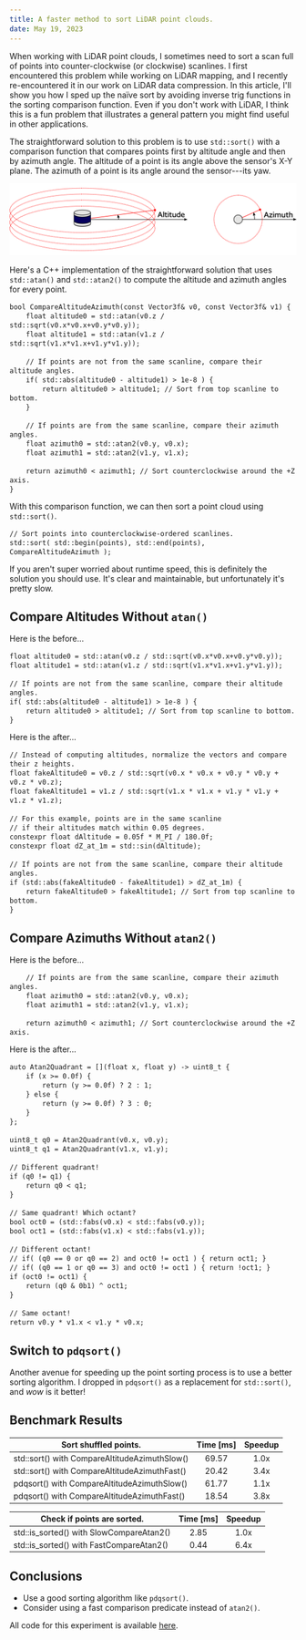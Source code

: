 ```yaml
---
title: A faster method to sort LiDAR point clouds.
date: May 19, 2023
---
```


When working with LiDAR point clouds, I sometimes need to sort a scan full of points into counter-clockwise (or clockwise) scanlines.
I first encountered this problem while working on LiDAR mapping, and I recently re-encountered it in our work on LiDAR data compression.
In this article, I'll show you how I sped up the na&#239;ve sort by avoiding inverse trig functions in the sorting comparison function.
Even if you don't work with LiDAR, I think this is a fun problem that illustrates a general pattern you might find useful in other applications.

The straightforward solution to this problem is to use `std::sort()` with a comparison function that compares points first by altitude angle and then by azimuth angle.
The altitude of a point is its angle above the sensor's X-Y plane. The azimuth of a point is its angle around the sensor---its yaw.

![A diagram showing the altitude and azimuth coordinates that define a LiDAR point in spherical coordinates](/posts/0000-sort-points/figures/lidar-coordinates.svg)

Here's a C++ implementation of the straightforward solution that uses `std::atan()` and `std::atan2()` to compute the altitude and azimuth angles for every point.

    bool CompareAltitudeAzimuth(const Vector3f& v0, const Vector3f& v1) {
        float altitude0 = std::atan(v0.z / std::sqrt(v0.x*v0.x+v0.y*v0.y));
        float altitude1 = std::atan(v1.z / std::sqrt(v1.x*v1.x+v1.y*v1.y));

        // If points are not from the same scanline, compare their altitude angles.
        if( std::abs(altitude0 - altitude1) > 1e-8 ) {
            return altitude0 > altitude1; // Sort from top scanline to bottom.
        }

        // If points are from the same scanline, compare their azimuth angles.
        float azimuth0 = std::atan2(v0.y, v0.x);
        float azimuth1 = std::atan2(v1.y, v1.x);

        return azimuth0 < azimuth1; // Sort counterclockwise around the +Z axis.
    }

With this comparison function, we can then sort a point cloud using `std::sort()`.

    // Sort points into counterclockwise-ordered scanlines.
    std::sort( std::begin(points), std::end(points), CompareAltitudeAzimuth );

If you aren't super worried about runtime speed, this is definitely the solution you should use.
It's clear and maintainable, but unfortunately it's pretty slow.

## Compare Altitudes Without `atan()`

Here is the before...

    float altitude0 = std::atan(v0.z / std::sqrt(v0.x*v0.x+v0.y*v0.y));
    float altitude1 = std::atan(v1.z / std::sqrt(v1.x*v1.x+v1.y*v1.y));

    // If points are not from the same scanline, compare their altitude angles.
    if( std::abs(altitude0 - altitude1) > 1e-8 ) {
        return altitude0 > altitude1; // Sort from top scanline to bottom.
    }

Here is the after...

    // Instead of computing altitudes, normalize the vectors and compare their z heights.
    float fakeAltitude0 = v0.z / std::sqrt(v0.x * v0.x + v0.y * v0.y + v0.z * v0.z);
    float fakeAltitude1 = v1.z / std::sqrt(v1.x * v1.x + v1.y * v1.y + v1.z * v1.z);

    // For this example, points are in the same scanline
    // if their altitudes match within 0.05 degrees.
    constexpr float dAltitude = 0.05f * M_PI / 180.0f;
    constexpr float dZ_at_1m = std::sin(dAltitude);

    // If points are not from the same scanline, compare their altitude angles.
    if (std::abs(fakeAltitude0 - fakeAltitude1) > dZ_at_1m) {
        return fakeAltitude0 > fakeAltitude1; // Sort from top scanline to bottom.
    }

## Compare Azimuths Without `atan2()`

Here is the before...

        // If points are from the same scanline, compare their azimuth angles.
        float azimuth0 = std::atan2(v0.y, v0.x);
        float azimuth1 = std::atan2(v1.y, v1.x);

        return azimuth0 < azimuth1; // Sort counterclockwise around the +Z axis.

Here is the after...

    auto Atan2Quadrant = [](float x, float y) -> uint8_t {
        if (x >= 0.0f) {
            return (y >= 0.0f) ? 2 : 1;
        } else {
            return (y >= 0.0f) ? 3 : 0;
        }
    };

    uint8_t q0 = Atan2Quadrant(v0.x, v0.y);
    uint8_t q1 = Atan2Quadrant(v1.x, v1.y);

    // Different quadrant!
    if (q0 != q1) {
        return q0 < q1;
    }

    // Same quadrant! Which octant?
    bool oct0 = (std::fabs(v0.x) < std::fabs(v0.y));
    bool oct1 = (std::fabs(v1.x) < std::fabs(v1.y));

    // Different octant!
    // if( (q0 == 0 or q0 == 2) and oct0 != oct1 ) { return oct1; }
    // if( (q0 == 1 or q0 == 3) and oct0 != oct1 ) { return !oct1; }
    if (oct0 != oct1) {
        return (q0 & 0b1) ^ oct1;
    }

    // Same octant!
    return v0.y * v1.x < v1.y * v0.x;

## Switch to `pdqsort()`
Another avenue for speeding up the point sorting process is to use a better sorting algorithm.
I dropped in `pdqsort()` as a replacement for `std::sort()`, and *wow* is it better!

## Benchmark Results

| Sort shuffled points.                         | Time [ms] | Speedup |
|-----------------------------------------------|:---------:|:-------:|
| std::sort() with CompareAltitudeAzimuthSlow() |    69.57  |   1.0x  |
| std::sort() with CompareAltitudeAzimuthFast() |    20.42  |   3.4x  |
| pdqsort()   with CompareAltitudeAzimuthSlow() |    61.77  |   1.1x  |
| pdqsort()   with CompareAltitudeAzimuthFast() |    18.54  |   3.8x  |



| Check if points are sorted.              | Time [ms] | Speedup |
|------------------------------------------|:---------:|:-------:|
| std::is_sorted() with SlowCompareAtan2() |    2.85   |   1.0x  |
| std::is_sorted() with FastCompareAtan2() |    0.44   |   6.4x  |

## Conclusions

* Use a good sorting algorithm like `pdqsort()`.
* Consider using a fast comparison predicate instead of `atan2()`.

All code for this experiment is available [here](/posts/0000-sort-points/code).
